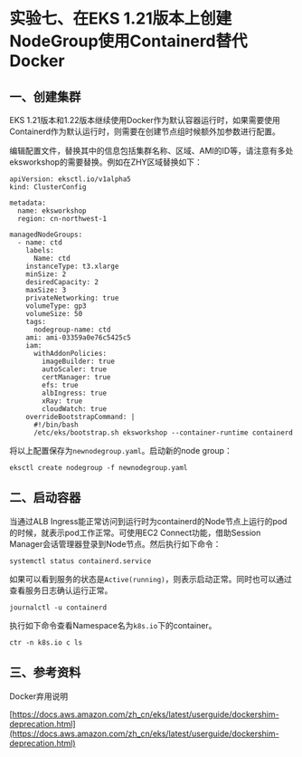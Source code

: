 # 实验七、在EKS 1.21版本上创建NodeGroup使用Containerd替代Docker

## 一、创建集群

EKS 1.21版本和1.22版本继续使用Docker作为默认容器运行时，如果需要使用Containerd作为默认运行时，则需要在创建节点组时候额外加参数进行配置。

编辑配置文件，替换其中的信息包括集群名称、区域、AMI的ID等，请注意有多处eksworkshop的需要替换。例如在ZHY区域替换如下：

```
apiVersion: eksctl.io/v1alpha5
kind: ClusterConfig

metadata:
  name: eksworkshop
  region: cn-northwest-1

managedNodeGroups:
  - name: ctd
    labels:
      Name: ctd
    instanceType: t3.xlarge
    minSize: 2
    desiredCapacity: 2
    maxSize: 3
    privateNetworking: true
    volumeType: gp3
    volumeSize: 50
    tags:
      nodegroup-name: ctd
    ami: ami-03359a0e76c5425c5
    iam:
      withAddonPolicies:
        imageBuilder: true
        autoScaler: true
        certManager: true
        efs: true
        albIngress: true
        xRay: true
        cloudWatch: true
    overrideBootstrapCommand: |
      #!/bin/bash
      /etc/eks/bootstrap.sh eksworkshop --container-runtime containerd
```

将以上配置保存为`newnodegroup.yaml`。启动新的node group：

```
eksctl create nodegroup -f newnodegroup.yaml
```

## 二、启动容器

当通过ALB Ingress能正常访问到运行时为containerd的Node节点上运行的pod的时候，就表示pod工作正常。可使用EC2 Connect功能，借助Session Manager会话管理器登录到Node节点。然后执行如下命令：

```
systemctl status containerd.service
```

如果可以看到服务的状态是`Active(running)`，则表示启动正常。同时也可以通过查看服务日志确认运行正常。

```
journalctl -u containerd
```

执行如下命令查看Namespace名为`k8s.io`下的container。

```
ctr -n k8s.io c ls
```

## 三、参考资料

Docker弃用说明

[https://docs.aws.amazon.com/zh_cn/eks/latest/userguide/dockershim-deprecation.html](https://docs.aws.amazon.com/zh_cn/eks/latest/userguide/dockershim-deprecation.html)




